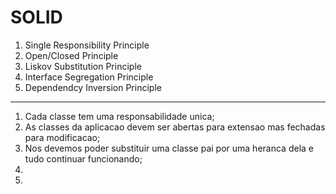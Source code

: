 # SOLID

1. Single Responsibility Principle
2. Open/Closed Principle
3. Liskov Substitution Principle
4. Interface Segregation Principle
5. Dependendcy Inversion Principle

------------

1. Cada classe tem uma responsabilidade unica;
2. As classes da aplicacao devem ser abertas para extensao mas fechadas para modificacao;
3. Nos devemos poder substituir uma classe pai por uma heranca dela e tudo continuar funcionando;
4.
5.